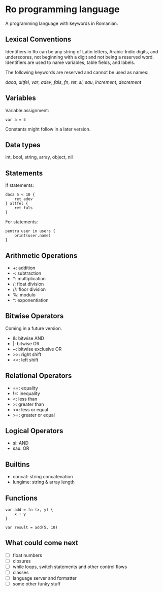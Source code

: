 # Ro programming language

A programming language with keywords in Romanian.

## Lexical Conventions

Identifiers in Ro can be any string of Latin letters, Arabic-Indic digits, and 
underscores, not beginning with a digit and not being a reserved word. Identifiers
are used to name variables, table fields, and labels. 

The following keywords are reserved and cannot be used as names:

*daca*, *altfel*, *var*, *adev*, *fals*, *fn*, *ret*, *si*, *sau*, *increment*,
*decrement*

## Variables

Variable assignment:

```
var a = 5
```

Constants might follow in a later version.

## Data types

int, bool, string, array, object, nil

## Statements

If statements:

```
daca 5 < 10 {
    ret adev
} altfel {
    ret fals
}
```

For statements:

```
pentru user in users {
    print(user.name)
}
```

## Arithmetic Operations

- +: addition
- -: subtraction
- *: multiplication
- /: float division
- //: floor division
- %: modulo
- ^: exponentiation

## Bitwise Operators

Coming in a future version.

- &: bitwise AND
- |: bitwise OR
- ~: bitwise exclusive OR
- \>>: right shift
- <<: left shift

## Relational Operators

- ==: equality
- !=: inequality
- <: less than
- \>: greater than
- <=: less or equal
- \>=: greater or equal

## Logical Operators

- si: AND
- sau: OR

## Builtins

- concat: string concatenation
- lungime: string & array length

## Functions

```
var add = fn (x, y) {
    x + y
}

var result = add(5, 10)
```

## What could come next

- [ ] float numbers
- [ ] closures
- [ ] while loops, switch statements and other control flows
- [ ] classes
- [ ] language server and formatter 
- [ ] some other funky stuff

